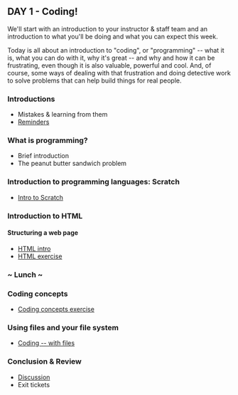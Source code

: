 ## DAY 1 - Coding!

We'll start with an introduction to your instructor & staff team and an introduction to what you'll be doing and what you can expect this week.

Today is all about an introduction to "coding", or "programming" -- what it is, what you can do with it, why it's great -- and why and how it can be frustrating, even though it is also valuable, powerful and cool. And, of course, some ways of dealing with that frustration and doing detective work to solve problems that can help build things for real people.

### Introductions

* Mistakes & learning from them
* [Reminders](reminders.md)

### What is programming?

* Brief introduction
* The peanut butter sandwich problem


### Introduction to programming languages: Scratch

* [Intro to Scratch](day_1_exercise_2.md)

### Introduction to HTML
#### Structuring a web page

* [HTML intro](html_intro.md)
* [HTML exercise](day_1_exercise_3.md)


### ~ Lunch ~

### Coding concepts

* [Coding concepts exercise](day_1_exercise_4.md)

### Using files and your file system

* [Coding -- with files](day_1_exercise_5.md)

### Conclusion & Review

* [Discussion](day_1_eod.md)
* Exit tickets
